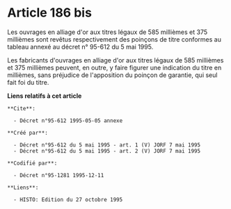 # Article 186 bis

Les ouvrages en alliage d'or aux titres légaux de 585 millièmes et 375 millièmes sont revêtus respectivement des poinçons de
titre conformes au tableau annexé au décret n° 95-612 du 5 mai 1995.

Les fabricants d'ouvrages en alliage d'or aux titres légaux de 585 millièmes et 375 millièmes peuvent, en outre, y faire
figurer une indication du titre en millièmes, sans préjudice de l'apposition du poinçon de garantie, qui seul fait foi du
titre.

**Liens relatifs à cet article**

	**Cite**:

	  - Décret n°95-612 1995-05-05 annexe

	**Créé par**:

	  - Décret n°95-612 du 5 mai 1995 - art. 1 (V) JORF 7 mai 1995
	  - Décret n°95-612 du 5 mai 1995 - art. 2 (V) JORF 7 mai 1995

	**Codifié par**:

	  - Décret n°95-1281 1995-12-11

	**Liens**:

	  - HISTO: Edition du 27 octobre 1995
